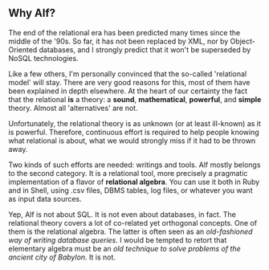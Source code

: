 ## Why Alf?

The end of the relational era has been predicted many times since the middle of the '90s. So far, it has not been replaced by XML, nor by Object-Oriented databases, and I strongly predict that it won't be superseded by NoSQL technologies. 

Like a few others, I'm personally convinced that the so-called 'relational model' will stay. There are very good reasons for this, most of them have been explained in depth elsewhere. At the heart of our certainty the fact that the relational **is** a theory: a **sound**, **mathematical**, **powerful**, and **simple** theory. Almost all 'alternatives' are not.

Unfortunately, the relational theory is as unknown (or at least ill-known) as it is powerful. Therefore, continuous effort is required to help people knowing what relational is about, what we would strongly miss if it had to be thrown away.

Two kinds of such efforts are needed: writings and tools. Alf mostly belongs to the second category. It is a relational tool, more precisely a pragmatic implementation of a flavor of **relational algebra**. You can use it both in Ruby and in Shell, using .csv files, DBMS tables, log files, or whatever you want as input data sources.

Yep, Alf is not about SQL. It is not even about databases, in fact. The relational theory covers a lot of co-related yet orthogonal concepts. One of them is the relational algebra. The latter is often seen as an _old-fashioned way of writing database queries_. I would be tempted to retort that elementary algebra must be an _old technique to solve problems of the ancient city of Babylon_. It is not.
